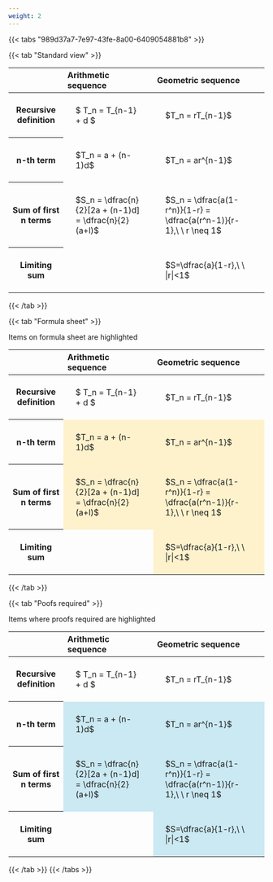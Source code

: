 ```yaml
---
weight: 2
---
```


{{< tabs "989d37a7-7e97-43fe-8a00-6409054881b8" >}}

{{< tab "Standard view" >}}

<style type="text/css">
#T_df7a5 th.col_heading {
  text-align: left;
  font-size: 1em;
}
#T_df7a5 td {
  text-align: left;
  font-size: 1em;
  padding: 1.5em;
}
</style>
<table id="T_df7a5">
  <thead>
    <tr>
      <th class="blank level0" >&nbsp;</th>
      <th id="T_df7a5_level0_col0" class="col_heading level0 col0" >Arithmetic sequence</th>
      <th id="T_df7a5_level0_col1" class="col_heading level0 col1" >Geometric sequence</th>
    </tr>
  </thead>
  <tbody>
    <tr>
      <th id="T_df7a5_level0_row0" class="row_heading level0 row0" >Recursive definition</th>
      <td id="T_df7a5_row0_col0" class="data row0 col0" >$ T_n = T_{n-1} + d $</td>
      <td id="T_df7a5_row0_col1" class="data row0 col1" >$T_n = rT_{n-1}$</td>
    </tr>
    <tr>
      <th id="T_df7a5_level0_row1" class="row_heading level0 row1" >n-th term</th>
      <td id="T_df7a5_row1_col0" class="data row1 col0" >$T_n = a + (n-1)d$</td>
      <td id="T_df7a5_row1_col1" class="data row1 col1" >$T_n = ar^{n-1}$</td>
    </tr>
    <tr>
      <th id="T_df7a5_level0_row2" class="row_heading level0 row2" >Sum of first n terms</th>
      <td id="T_df7a5_row2_col0" class="data row2 col0" >$S_n = \dfrac{n}{2}[2a + (n-1)d] = \dfrac{n}{2}(a+l)$</td>
      <td id="T_df7a5_row2_col1" class="data row2 col1" >$S_n = \dfrac{a(1-r^n)}{1-r} = \dfrac{a(r^n-1)}{r-1},\ \  r \neq 1$</td>
    </tr>
    <tr>
      <th id="T_df7a5_level0_row3" class="row_heading level0 row3" >Limiting sum</th>
      <td id="T_df7a5_row3_col0" class="data row3 col0" ></td>
      <td id="T_df7a5_row3_col1" class="data row3 col1" >$S=\dfrac{a}{1-r},\ \ |r|<1$</td>
    </tr>
  </tbody>
</table>
{{< /tab >}}

{{< tab "Formula sheet" >}}

Items on formula sheet are highlighted 
<br>
<style type="text/css">
#T_f43c2 th.col_heading {
  text-align: left;
  font-size: 1em;
}
#T_f43c2 td {
  text-align: left;
  font-size: 1em;
  padding: 1.5em;
}
#T_f43c2_row0_col0, #T_f43c2_row0_col1, #T_f43c2_row3_col0 {
  background-color: rgba(0,0,0,0);
}
#T_f43c2_row1_col0, #T_f43c2_row1_col1, #T_f43c2_row2_col0, #T_f43c2_row2_col1, #T_f43c2_row3_col1 {
  background-color: rgba(255,194,10, 0.2);
}
</style>
<table id="T_f43c2">
  <thead>
    <tr>
      <th class="blank level0" >&nbsp;</th>
      <th id="T_f43c2_level0_col0" class="col_heading level0 col0" >Arithmetic sequence</th>
      <th id="T_f43c2_level0_col1" class="col_heading level0 col1" >Geometric sequence</th>
    </tr>
  </thead>
  <tbody>
    <tr>
      <th id="T_f43c2_level0_row0" class="row_heading level0 row0" >Recursive definition</th>
      <td id="T_f43c2_row0_col0" class="data row0 col0" >$ T_n = T_{n-1} + d $</td>
      <td id="T_f43c2_row0_col1" class="data row0 col1" >$T_n = rT_{n-1}$</td>
    </tr>
    <tr>
      <th id="T_f43c2_level0_row1" class="row_heading level0 row1" >n-th term</th>
      <td id="T_f43c2_row1_col0" class="data row1 col0" >$T_n = a + (n-1)d$</td>
      <td id="T_f43c2_row1_col1" class="data row1 col1" >$T_n = ar^{n-1}$</td>
    </tr>
    <tr>
      <th id="T_f43c2_level0_row2" class="row_heading level0 row2" >Sum of first n terms</th>
      <td id="T_f43c2_row2_col0" class="data row2 col0" >$S_n = \dfrac{n}{2}[2a + (n-1)d] = \dfrac{n}{2}(a+l)$</td>
      <td id="T_f43c2_row2_col1" class="data row2 col1" >$S_n = \dfrac{a(1-r^n)}{1-r} = \dfrac{a(r^n-1)}{r-1},\ \  r \neq 1$</td>
    </tr>
    <tr>
      <th id="T_f43c2_level0_row3" class="row_heading level0 row3" >Limiting sum</th>
      <td id="T_f43c2_row3_col0" class="data row3 col0" ></td>
      <td id="T_f43c2_row3_col1" class="data row3 col1" >$S=\dfrac{a}{1-r},\ \ |r|<1$</td>
    </tr>
  </tbody>
</table>
{{< /tab >}}

{{< tab "Poofs required" >}}

Items where proofs required are highlighted 
<br>
<style type="text/css">
#T_02102 th.col_heading {
  text-align: left;
  font-size: 1em;
}
#T_02102 td {
  text-align: left;
  font-size: 1em;
  padding: 1.5em;
}
#T_02102_row0_col0, #T_02102_row0_col1, #T_02102_row3_col0 {
  background-color: rgba(0,0,0,0);
}
#T_02102_row1_col0, #T_02102_row1_col1, #T_02102_row2_col0, #T_02102_row2_col1, #T_02102_row3_col1 {
  background-color: rgba(0,150,200, 0.2);
}
</style>
<table id="T_02102">
  <thead>
    <tr>
      <th class="blank level0" >&nbsp;</th>
      <th id="T_02102_level0_col0" class="col_heading level0 col0" >Arithmetic sequence</th>
      <th id="T_02102_level0_col1" class="col_heading level0 col1" >Geometric sequence</th>
    </tr>
  </thead>
  <tbody>
    <tr>
      <th id="T_02102_level0_row0" class="row_heading level0 row0" >Recursive definition</th>
      <td id="T_02102_row0_col0" class="data row0 col0" >$ T_n = T_{n-1} + d $</td>
      <td id="T_02102_row0_col1" class="data row0 col1" >$T_n = rT_{n-1}$</td>
    </tr>
    <tr>
      <th id="T_02102_level0_row1" class="row_heading level0 row1" >n-th term</th>
      <td id="T_02102_row1_col0" class="data row1 col0" >$T_n = a + (n-1)d$</td>
      <td id="T_02102_row1_col1" class="data row1 col1" >$T_n = ar^{n-1}$</td>
    </tr>
    <tr>
      <th id="T_02102_level0_row2" class="row_heading level0 row2" >Sum of first n terms</th>
      <td id="T_02102_row2_col0" class="data row2 col0" >$S_n = \dfrac{n}{2}[2a + (n-1)d] = \dfrac{n}{2}(a+l)$</td>
      <td id="T_02102_row2_col1" class="data row2 col1" >$S_n = \dfrac{a(1-r^n)}{1-r} = \dfrac{a(r^n-1)}{r-1},\ \  r \neq 1$</td>
    </tr>
    <tr>
      <th id="T_02102_level0_row3" class="row_heading level0 row3" >Limiting sum</th>
      <td id="T_02102_row3_col0" class="data row3 col0" ></td>
      <td id="T_02102_row3_col1" class="data row3 col1" >$S=\dfrac{a}{1-r},\ \ |r|<1$</td>
    </tr>
  </tbody>
</table>
{{< /tab >}}
{{< /tabs >}}